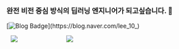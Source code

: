 ### 완전 비전 중심 방식의 딥러닝 엔지니어가 되고싶습니다. 👋
<!--
**lkj10/lkj10** is a ✨ _special_ ✨ repository because its `README.md` (this file) appears on your GitHub profile.

Here are some ideas to get you started:

- 🔭 I’m currently working on ...
- 🌱 I’m currently learning ...
- 👯 I’m looking to collaborate on ...
- 🤔 I’m looking for help with ...
- 💬 Ask me about ...
- 📫 How to reach me: ...
- 😄 Pronouns: ...
- ⚡ Fun fact: ...
-->
[![Blog Badge](https://img.shields.io/badge/-Blog-92a8d1?logo=naver&logoColor=green&link=https://blog.naver.com/lee_10_)](https://blog.naver.com/lee_10_)


<div>
    <img src="https://github-readme-stats.vercel.app/api?username=lkj10&show_icons=true&theme=radical"
         style="height : auto; margin-left : 10px; margin-right : 10px;"
         />
    <img src="https://github-readme-stats.vercel.app/api/top-langs/?username=lkj10&layout=compact" 
        style="height : auto; margin-left : 100px; margin-right : 10px;" />
</div>
